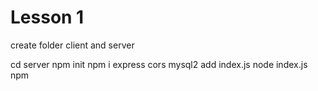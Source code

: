 # Lesson 1

create folder client and server

cd server
npm init
npm i express cors mysql2
add index.js
node index.js
npm